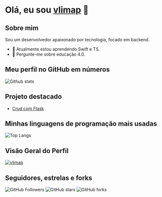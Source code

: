 # Olá, eu sou [vlimap](https://github.com/vlimap) 👋

## Sobre mim

Sou um desenvolvedor apaixonado por tecnologia, focado em backend.

- 🌱 Atualmente estou aprendendo Swift e TS.
- 💬 Pergunte-me sobre educação 4.0.

## Meu perfil no GitHub em números

![Github stats](https://github-readme-stats.vercel.app/api?username=vlimap&show_icons=true)

## Projeto destacado

- [Crud com Flask]([https:github.com/](https://github.com/vlimap/crud-com-flask.git))


## Minhas linguagens de programação mais usadas

![Top Langs](https://github-readme-stats.vercel.app/api/top-langs/?username=vlimap&layout=compact)

## Visão Geral do Perfil

[![vlimap](https://komarev.com/ghpvc/?username=vlimap)](https://github.com/vlimap)

## Seguidores, estrelas e forks
![GitHub Followers](https://img.shields.io/github/followers/vlimap?style=social)
![GitHub stars](https://img.shields.io/github/stars/vlimap?style=social)
![GitHub forks](https://img.shields.io/github/forks/vlimap?style=social)
